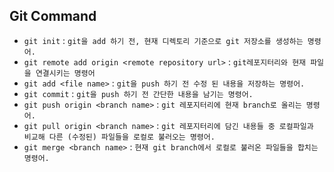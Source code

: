 ## Git Command

- `git init` : `git을 add 하기 전, 현재 디렉토리 기준으로 git 저장소를 생성하는 명령어.`
- `git remote add origin <remote repository url>` : `git레포지터리와 현재 파일을 연결시키는 명령어`
- `git add <file name>` : `git을 push 하기 전 수정 된 내용을 저장하는 명령어.`
- `git commit` : `git을 push 하기 전 간단한 내용을 남기는 명령어.`
- `git push origin <branch name>` : `git 레포지터리에 현재 branch로 올리는 명령어.`
- `git pull origin <branch name>` : `git 레포지터리에 담긴 내용들 중 로컬파일과 비교해 다른 (수정된) 파일들을 로컬로 불러오는 명령어.`
- `git merge <branch name>` : `현재 git branch에서 로컬로 불러온 파일들을 합치는 명령어.`